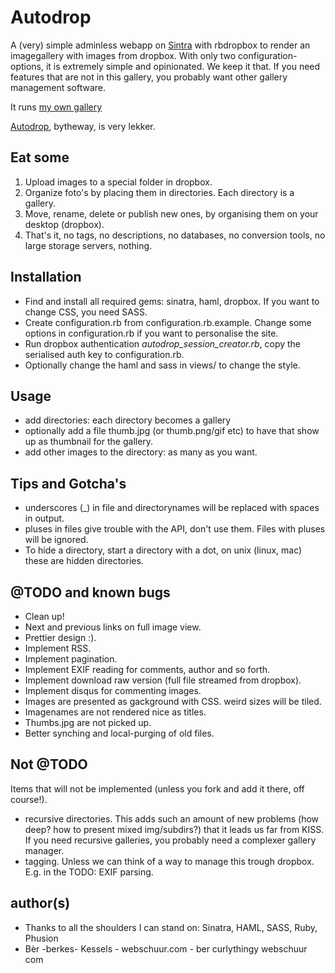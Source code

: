 # Autodrop

A (very) simple adminless webapp on [Sintra](http://www.sinatrarb.com/) with rbdropbox to render an imagegallery with images from dropbox.
With only two configuration-options, it is extremely simple and opinionated. We keep it that. If you need features that are not in this gallery, you probably want other gallery management software.

It runs [my own gallery](http://gallery.webschuur.com)

[Autodrop](http://www.autodrop.nl/), bytheway, is very lekker.

## Eat some

1. Upload images to a special folder in dropbox.
1. Organize foto's by placing them in directories. Each directory is a gallery.
1. Move, rename, delete or publish new ones, by organising them on your desktop (dropbox).
1. That's it, no tags, no descriptions, no databases, no conversion tools, no large storage servers, nothing.

## Installation
* Find and install all required gems: sinatra, haml, dropbox. If you want to change CSS, you need SASS.
* Create configuration.rb from configuration.rb.example. Change some options in configuration.rb if you want to personalise the site.
* Run dropbox authentication _autodrop\_session\_creator.rb_, copy the serialised auth key to configuration.rb.
* Optionally change the haml and sass in views/ to change the style.

## Usage

* add directories: each directory becomes a gallery
* optionally add a file thumb.jpg (or thumb.png/gif etc) to have that show up as thumbnail for the gallery.
* add other images to the directory: as many as you want.


## Tips and Gotcha's

* underscores (_) in file and directorynames will be replaced with spaces in output.
* pluses in files give trouble with the API, don't use them. Files with pluses will be ignored.
* To hide a directory, start a directory with a dot, on unix (linux, mac) these are hidden directories.

## @TODO and known bugs

* Clean up!
* Next and previous links on full image view.
* Prettier design :).
* Implement RSS.
* Implement pagination.
* Implement EXIF reading for comments, author and so forth.
* Implement download raw version (full file streamed from dropbox).
* Implement disqus for commenting images.
* Images are presented as gackground with CSS. weird sizes will be tiled.
* Imagenames are not rendered nice as titles.
* Thumbs.jpg are not picked up.
* Better synching and local-purging of old files.

## Not @TODO

Items that will not be implemented (unless you fork and add it there, off course!).

* recursive directories. This adds such an amount of new problems (how deep? how to present mixed img/subdirs?) that it leads us far from KISS. If you need recursive galleries, you probably need a complexer gallery manager.
* tagging. Unless we can think of a way to manage this trough dropbox. E.g. in the TODO: EXIF parsing.

## author(s)

* Thanks to all the shoulders I can stand on: Sinatra, HAML, SASS, Ruby, Phusion
* Bèr -berkes- Kessels - webschuur.com - ber curlythingy webschuur com

